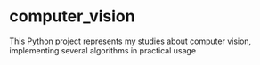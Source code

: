 # computer_vision
This Python project represents my studies about computer vision, implementing several algorithms in practical usage
